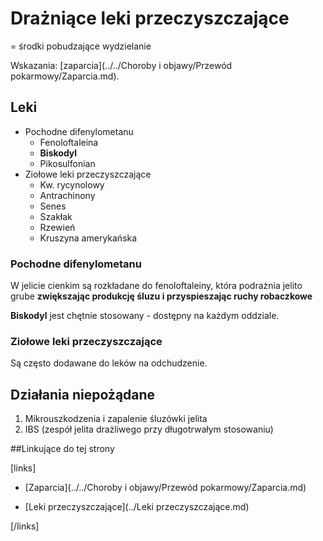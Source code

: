# Drażniące leki przeczyszczające

= środki pobudzające wydzielanie

Wskazania: [zaparcia](../../Choroby i objawy/Przewód pokarmowy/Zaparcia.md).



## Leki

- Pochodne difenylometanu
  - Fenoloftaleina
  - **Biskodyl**
  - Pikosulfonian
- Ziołowe leki przeczyszczające
  - Kw. rycynolowy
  - Antrachinony
  - Senes
  - Szakłak
  - Rzewień
  - Kruszyna amerykańska



### Pochodne difenylometanu

W jelicie cienkim są rozkładane do fenoloftaleiny, która podrażnia jelito grube **zwiększając produkcję śluzu i przyspieszając ruchy robaczkowe**

**Biskodyl** jest chętnie stosowany - dostępny na każdym oddziale.



### Ziołowe leki przeczyszczające

Są często dodawane do leków na odchudzenie.



## Działania niepożądane

1. Mikrouszkodzenia i zapalenie śluzówki jelita
2. IBS (zespół jelita drażliwego przy długotrwałym stosowaniu)



##Linkujące do tej strony

[links]

- [Zaparcia](../../Choroby i objawy/Przewód pokarmowy/Zaparcia.md)

- [Leki przeczyszczające](../Leki przeczyszczające.md)


[/links]











